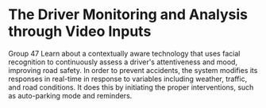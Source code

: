 # The Driver Monitoring and Analysis through Video Inputs
Group 47
Learn about a contextually aware technology that uses facial recognition to continuously assess a driver's attentiveness and mood, improving road safety. In order to prevent accidents, the system modifies its responses in real-time in response to variables including weather, traffic, and road conditions. It does this by initiating the proper interventions, such as auto-parking mode and reminders.
